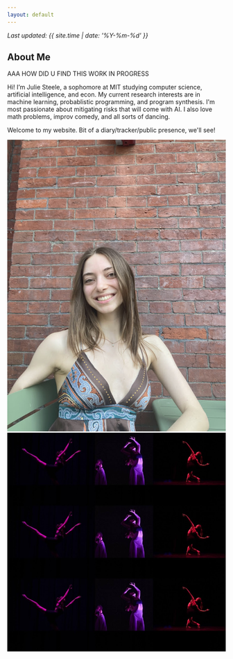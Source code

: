 ```yaml
---
layout: default
---
```


_Last updated: {{ site.time | date: '%Y-%m-%d' }}_


## About Me

AAA HOW DID U FIND THIS WORK IN PROGRESS 

Hi! I’m Julie Steele, a sophomore at MIT studying computer science, artificial intelligence, and econ. My current research interests are in machine learning, probablistic programming, and program synthesis. I'm most passionate about mitigating risks that will come with AI. I also love math problems, improv comedy, and all sorts of dancing. 

Welcome to my website. Bit of a diary/tracker/public presence, we'll see!


<img class="profile-picture" src="JuliePhotoBrick.jpg">
<img src="DanceCollage.jpg">

